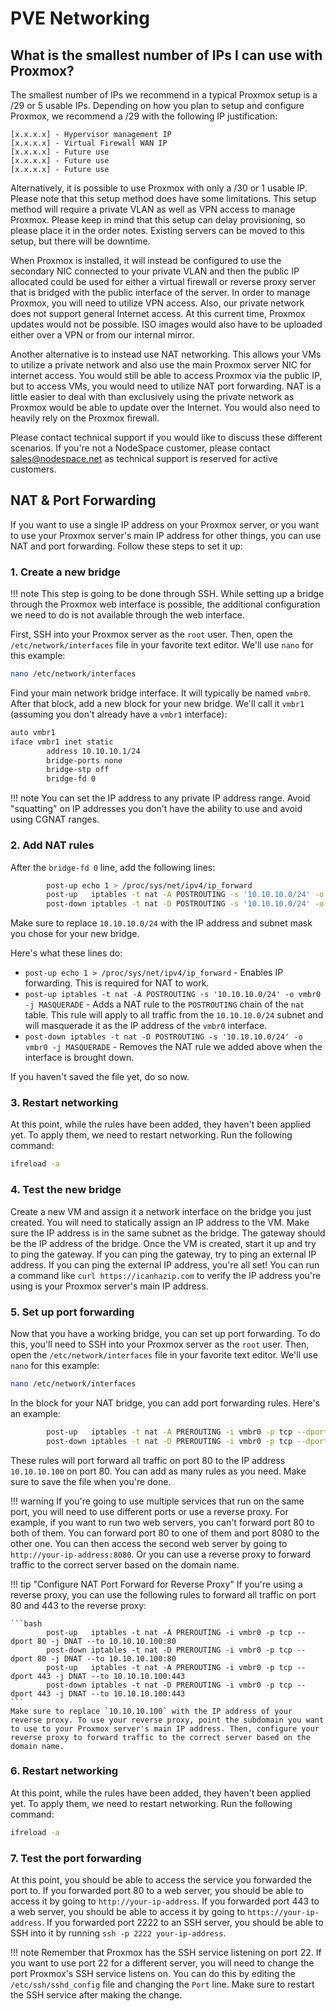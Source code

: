 # PVE Networking

## What is the smallest number of IPs I can use with Proxmox?

The smallest number of IPs we recommend in a typical Proxmox setup is a /29 or 5 usable IPs. Depending on how you plan to setup and configure Proxmox, we recommend a /29 with the following IP justification:

    [x.x.x.x] - Hypervisor management IP
    [x.x.x.x] - Virtual Firewall WAN IP
    [x.x.x.x] - Future use
    [x.x.x.x] - Future use
    [x.x.x.x] - Future use

Alternatively, it is possible to use Proxmox with only a /30 or 1 usable IP. Please note that this setup method does have some limitations. This setup method will require a private VLAN as well as VPN access to manage Proxmox. Please keep in mind that this setup can delay provisioning, so please place it in the order notes. Existing servers can be moved to this setup, but there will be downtime.

When Proxmox is installed, it will instead be configured to use the secondary NIC connected to your private VLAN and then the public IP allocated could be used for either a virtual firewall or reverse proxy server that is bridged with the public interface of the server. In order to manage Proxmox, you will need to utilize VPN access. Also, our private network does not support general Internet access. At this current time, Proxmox updates would not be possible. ISO images would also have to be uploaded either over a VPN or from our internal mirror.

Another alternative is to instead use NAT networking. This allows your VMs to utilize a private network and also use the main Proxmox server NIC for internet access. You would still be able to access Proxmox via the public IP, but to access VMs, you would need to utilize NAT port forwarding. NAT is a little easier to deal with than exclusively using the private network as Proxmox would be able to update over the Internet. You would also need to heavily rely on the Proxmox firewall.

Please contact technical support if you would like to discuss these different scenarios. If you're not a NodeSpace customer, please contact sales@nodespace.net as technical support is reserved for active customers.

## NAT & Port Forwarding

If you want to use a single IP address on your Proxmox server, or you want to use your Proxmox server's main IP address for other things, you can use NAT and port forwarding. Follow these steps to set it up:

### 1. Create a new bridge

!!! note
    This step is going to be done through SSH. While setting up a bridge through the Proxmox web interface is possible, the additional configuration we need to do is not available through the web interface.

First, SSH into your Proxmox server as the `root` user. Then, open the `/etc/network/interfaces` file in your favorite text editor. We'll use `nano` for this example:

```bash
nano /etc/network/interfaces
```

Find your main network bridge interface. It will typically be named `vmbr0`. After that block, add a new block for your new bridge. We'll call it `vmbr1` (assuming you don't already have a `vmbr1` interface):

```bash
auto vmbr1
iface vmbr1 inet static
        address 10.10.10.1/24
        bridge-ports none
        bridge-stp off
        bridge-fd 0

```

!!! note
    You can set the IP address to any private IP address range. Avoid "squatting" on IP addresses you don't have the ability to use and avoid using CGNAT ranges.

### 2. Add NAT rules

After the `bridge-fd 0` line, add the following lines:

```bash
        post-up echo 1 > /proc/sys/net/ipv4/ip_forward
        post-up   iptables -t nat -A POSTROUTING -s '10.10.10.0/24' -o vmbr0 -j MASQUERADE
        post-down iptables -t nat -D POSTROUTING -s '10.10.10.0/24' -o vmbr0 -j MASQUERADE
```
Make sure to replace `10.10.10.0/24` with the IP address and subnet mask you chose for your new bridge.

Here's what these lines do:

- `post-up echo 1 > /proc/sys/net/ipv4/ip_forward` - Enables IP forwarding. This is required for NAT to work.
- `post-up iptables -t nat -A POSTROUTING -s '10.10.10.0/24' -o vmbr0 -j MASQUERADE` - Adds a NAT rule to the `POSTROUTING` chain of the `nat` table. This rule will apply to all traffic from the `10.10.10.0/24` subnet and will masquerade it as the IP address of the `vmbr0` interface.
- `post-down iptables -t nat -D POSTROUTING -s '10.10.10.0/24' -o vmbr0 -j MASQUERADE` - Removes the NAT rule we added above when the interface is brought down.

If you haven't saved the file yet, do so now.

### 3. Restart networking

At this point, while the rules have been added, they haven't been applied yet. To apply them, we need to restart networking. Run the following command:

```bash
ifreload -a
```
### 4. Test the new bridge

Create a new VM and assign it a network interface on the bridge you just created. You will need to statically assign an IP address to the VM. Make sure the IP address is in the same subnet as the bridge. The gateway should be the IP address of the bridge. Once the VM is created, start it up and try to ping the gateway. If you can ping the gateway, try to ping an external IP address. If you can ping the external IP address, you're all set! You can run a command like `curl https://icanhazip.com` to verify the IP address you're using is your Proxmox server's main IP address.

### 5. Set up port forwarding

Now that you have a working bridge, you can set up port forwarding. To do this, you'll need to SSH into your Proxmox server as the `root` user. Then, open the `/etc/network/interfaces` file in your favorite text editor. We'll use `nano` for this example:

```bash
nano /etc/network/interfaces
```

In the block for your NAT bridge, you can add port forwarding rules. Here's an example:

```bash
        post-up   iptables -t nat -A PREROUTING -i vmbr0 -p tcp --dport 80 -j DNAT --to 10.10.10.100:80
        post-down iptables -t nat -D PREROUTING -i vmbr0 -p tcp --dport 80 -j DNAT --to 10.10.10.100:80
```

These rules will port forward all traffic on port 80 to the IP address `10.10.10.100` on port 80. You can add as many rules as you need. Make sure to save the file when you're done.

!!! warning
    If you're going to use multiple services that run on the same port, you will need to use different ports or use a reverse proxy. For example, if you want to run two web servers, you can't forward port 80 to both of them. You can forward port 80 to one of them and port 8080 to the other one. You can then access the second web server by going to `http://your-ip-address:8080`. Or you can use a reverse proxy to forward traffic to the correct server based on the domain name.

!!! tip "Configure NAT Port Forward for Reverse Proxy"
    If you're using a reverse proxy, you can use the following rules to forward all traffic on port 80 and 443 to the reverse proxy:

    ```bash
            post-up   iptables -t nat -A PREROUTING -i vmbr0 -p tcp --dport 80 -j DNAT --to 10.10.10.100:80
            post-down iptables -t nat -D PREROUTING -i vmbr0 -p tcp --dport 80 -j DNAT --to 10.10.10.100:80
            post-up   iptables -t nat -A PREROUTING -i vmbr0 -p tcp --dport 443 -j DNAT --to 10.10.10.100:443
            post-down iptables -t nat -D PREROUTING -i vmbr0 -p tcp --dport 443 -j DNAT --to 10.10.10.100:443
    ```
    Make sure to replace `10.10.10.100` with the IP address of your reverse proxy. To use your reverse proxy, point the subdomain you want to use to your Proxmox server's main IP address. Then, configure your reverse proxy to forward traffic to the correct server based on the domain name.

### 6. Restart networking

At this point, while the rules have been added, they haven't been applied yet. To apply them, we need to restart networking. Run the following command:

```bash
ifreload -a
```

### 7. Test the port forwarding

At this point, you should be able to access the service you forwarded the port to. If you forwarded port 80 to a web server, you should be able to access it by going to `http://your-ip-address`. If you forwarded port 443 to a web server, you should be able to access it by going to `https://your-ip-address`. If you forwarded port 2222 to an SSH server, you should be able to SSH into it by running `ssh -p 2222 your-ip-address`. 

!!! note
    Remember that Proxmox has the SSH service listening on port 22. If you want to use port 22 for a different server, you will need to change the port Proxmox's SSH service listens on. You can do this by editing the `/etc/ssh/sshd_config` file and changing the `Port` line. Make sure to restart the SSH service after making the change.



